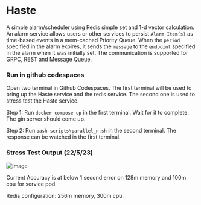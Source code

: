 # Haste
A simple alarm/scheduler using Redis simple set and 1-d vector calculation.
An alarm service allows users or other services to persist `Alarm Item(s)` as time-based events in a mem-cached Priority Queue. When the `period` specified in the alarm expires, it sends the `message` to the `endpoint` specified in the alarm when it was initially set. The communication is supported for GRPC, REST and Message Queue. 

### Run in github codespaces
Open two terminal in Github Codespaces. The first terminal will be used to bring up the Haste service and the redis service. The second one is used to stress test the Haste service.


Step 1: Run `docker compose up` in the first terminal. Wait for it to complete. The gin server should come up.

Step 2: Run `bash scripts\parallel_n.sh` in the second terminal. The response can be watched in the first terminal.

### Stress Test Output (22/5/23)
![image](https://github.com/shukra-in-spirit/haste-scheduler/assets/104008671/2258285d-613e-4c87-a910-d2b948ee99dc)

Current Accuracy is at below 1 second error on 128m memory and 100m cpu for service pod.

Redis configuration: 256m memory, 300m cpu.
